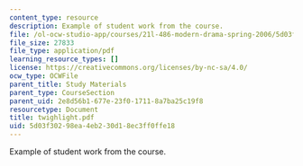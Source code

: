 ```yaml
---
content_type: resource
description: Example of student work from the course.
file: /ol-ocw-studio-app/courses/21l-486-modern-drama-spring-2006/5d03f30298ea4eb230d18ec3ff0ffe18_twighlight.pdf
file_size: 27833
file_type: application/pdf
learning_resource_types: []
license: https://creativecommons.org/licenses/by-nc-sa/4.0/
ocw_type: OCWFile
parent_title: Study Materials
parent_type: CourseSection
parent_uid: 2e8d56b1-677e-23f0-1711-8a7ba25c19f8
resourcetype: Document
title: twighlight.pdf
uid: 5d03f302-98ea-4eb2-30d1-8ec3ff0ffe18
---
```

Example of student work from the course.